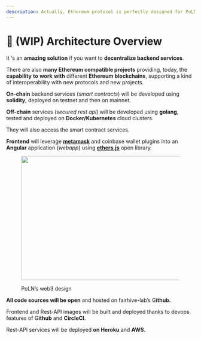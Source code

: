 ```yaml
---
description: Actually, Ethereum protocol is perfectly designed for PoLN’s use cases.
---
```


# 🚧 (WIP) Architecture Overview

It ‘s an **amazing solution** if you want to **decentralize backend services**.

There are also **many Ethereum compatible projects** providing, today, the **capability** **to** **work** **with** different **Ethereum blockchains**, supporting a kind of interoperability with new protocols and new projects.

**On-chain** backend services (_smart contracts_) will be developed using **solidity**, deployed on testnet and then on mainnet.

**Off-chain** services (_secured rest api_) will be developed using **golang**, tested and deployed on **Docker/Kubernetes** cloud clusters.

They will also access the smart contract services.

**Frontend** will leverage [**metamask**](https://metamask.io/download/) and coinbase wallet plugins into an **Angular** application (_webapp_) using [**ethers.js**](https://docs.ethers.io/) open library.

<figure><img src="https://miro.medium.com/v2/resize:fit:1400/1*370PTuGSwp8JzjygYRsXdw.jpeg" alt="" height="332" width="700"><figcaption><p>PoLN’s web3 design</p></figcaption></figure>

**All code sources will be open** and hosted on fairhive-lab’s G**ithub.**

Frontend and Rest-API images will be built and deployed thanks to devops features of G**ithub** and **CircleCI.**

Rest-API services will be deployed **on Heroku** and **AWS.**
